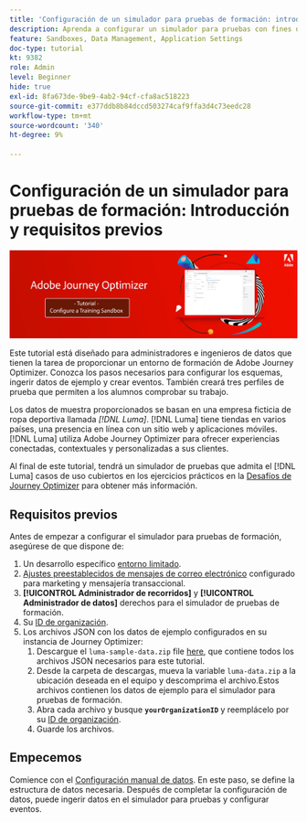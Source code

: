 ```yaml
---
title: 'Configuración de un simulador para pruebas de formación: introducción'
description: Aprenda a configurar un simulador para pruebas con fines de formación. Siga los pasos necesarios para configurar los esquemas, ingerir datos de ejemplo y crear eventos.
feature: Sandboxes, Data Management, Application Settings
doc-type: tutorial
kt: 9382
role: Admin
level: Beginner
hide: true
exl-id: 8fa673de-9be9-4ab2-94cf-cfa8ac518223
source-git-commit: e377ddb8b84dccd503274caf9ffa3d4c73eedc28
workflow-type: tm+mt
source-wordcount: '340'
ht-degree: 9%

---
```


# Configuración de un simulador para pruebas de formación: Introducción y requisitos previos

![Tutorial de banner: configuración de un simulador para pruebas de formación](./assets/ajo-banner-configure-training-sandbox.png)

Este tutorial está diseñado para administradores e ingenieros de datos que tienen la tarea de proporcionar un entorno de formación de Adobe Journey Optimizer. Conozca los pasos necesarios para configurar los esquemas, ingerir datos de ejemplo y crear eventos. También creará tres perfiles de prueba que permiten a los alumnos comprobar su trabajo.

Los datos de muestra proporcionados se basan en una empresa ficticia de ropa deportiva llamada _[!DNL Luma]_. [!DNL Luma] tiene tiendas en varios países, una presencia en línea con un sitio web y aplicaciones móviles. [!DNL Luma] utiliza Adobe Journey Optimizer para ofrecer experiencias conectadas, contextuales y personalizadas a sus clientes.

Al final de este tutorial, tendrá un simulador de pruebas que admita el [!DNL Luma] casos de uso cubiertos en los ejercicios prácticos en la [Desafíos de Journey Optimizer](/help/challenges/introduction-and-prerequisites.md) para obtener más información.

## Requisitos previos

Antes de empezar a configurar el simulador para pruebas de formación, asegúrese de que dispone de:

1. Un desarrollo específico [entorno limitado](https://experienceleague.adobe.com/docs/journey-optimizer-learn/tutorials/access-control/create-and-manage-sandboxes.html?lang=en).
1. [Ajustes preestablecidos de mensajes de correo electrónico](https://experienceleague.adobe.com/docs/journey-optimizer-learn/tutorials/channel-configuration/set-up-email-channel.html?lang=en) configurado para marketing y mensajería transaccional.
1. **[!UICONTROL Administrador de recorridos]** y **[!UICONTROL Administrador de datos]** derechos para el simulador de pruebas de formación.
1. Su [ID de organización](https://experienceleague.adobe.com/docs/core-services/interface/administration/organizations.html?lang=es).
1. Los archivos JSON con los datos de ejemplo configurados en su instancia de Journey Optimizer:
   1. Descargue el `luma-sample-data.zip` file [here](/help/tutorial-configure-a-training-sandbox/assets/luma-data/luma-sample-data.zip), que contiene todos los archivos JSON necesarios para este tutorial.
   1. Desde la carpeta de descargas, mueva la variable `luma-data.zip` a la ubicación deseada en el equipo y descomprima el archivo.Estos archivos contienen los datos de ejemplo para el simulador para pruebas de formación.
   1. Abra cada archivo y busque **`yourOrganizationID`** y reemplácelo por su [ID de organización](https://experienceleague.adobe.com/docs/core-services/interface/administration/organizations.html?lang=es).
   1. Guarde los archivos.

## Empecemos

Comience con el [Configuración manual de datos](/help/tutorial-configure-a-training-sandbox/manual-data-set-up.md). En este paso, se define la estructura de datos necesaria. Después de completar la configuración de datos, puede ingerir datos en el simulador para pruebas y configurar eventos.
